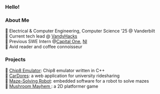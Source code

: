 ### Hello!

<p float="left">
  <h3>About Me</h3>
  🍃 Electrical & Computer Engineering, Computer Science '25 @ Vanderbilt <br>
  🍃 Current tech lead @ <a href="https://github.com/vandyhacks">VandyHacks</a> <br>
  🍃 Previous SWE Intern @<a href="https://www.capitalone.com/">Capital One</a>, <a href="https://www.ni.com/en.html">NI</a> <br></li>
  🍃 Avid reader and coffee connoisseur
  
  <h3>Projects</h3>
  🍃 <a href="https://github.com/lisaliuu/chip8-emulator">Chip8 Emulator</a>: Chip8 emulator written in C++<br>
  🍃 <a href="https://github.com/lisaliuu/CarDores">CarDores</a>: a web application for university ridesharing<br>
  🍃 <a href="https://github.com/lisaliuu/AVR-Microcontrollers">Maze-Solving Robot</a>: embedded software for a robot to solve mazes<br>
  🍃 <a href="https://github.com/lisaliuu/Mushroom-Mayhem">Mushroom Mayhem </a>: a 2D platformer game<br>
  
  </p>
</p>

<!--
**lisaliuu/lisaliuu** is a ✨ _special_ ✨ repository because its `README.md` (this file) appears on your GitHub profile.
-->
